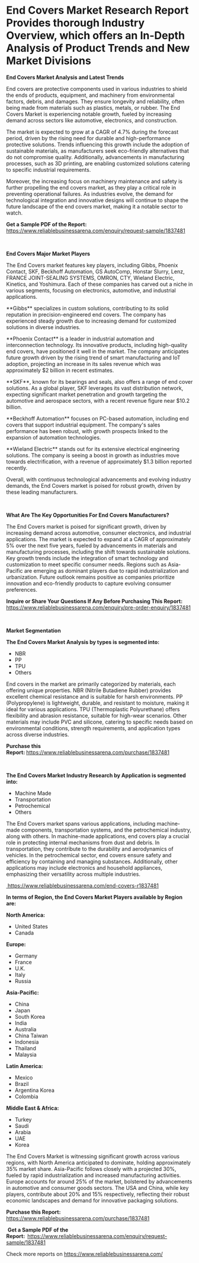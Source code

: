 <p><h1>End Covers Market Research Report Provides thorough Industry Overview, which offers an In-Depth Analysis of Product Trends and New Market Divisions</h1></p><p><strong>End Covers Market Analysis and Latest Trends</strong></p>
<p><p>End covers are protective components used in various industries to shield the ends of products, equipment, and machinery from environmental factors, debris, and damages. They ensure longevity and reliability, often being made from materials such as plastics, metals, or rubber. The End Covers Market is experiencing notable growth, fueled by increasing demand across sectors like automotive, electronics, and construction. </p><p>The market is expected to grow at a CAGR of 4.7% during the forecast period, driven by the rising need for durable and high-performance protective solutions. Trends influencing this growth include the adoption of sustainable materials, as manufacturers seek eco-friendly alternatives that do not compromise quality. Additionally, advancements in manufacturing processes, such as 3D printing, are enabling customized solutions catering to specific industrial requirements. </p><p>Moreover, the increasing focus on machinery maintenance and safety is further propelling the end covers market, as they play a critical role in preventing operational failures. As industries evolve, the demand for technological integration and innovative designs will continue to shape the future landscape of the end covers market, making it a notable sector to watch.</p></p>
<p><strong>Get a Sample PDF of the Report:&nbsp;</strong> <a href="https://www.reliablebusinessarena.com/enquiry/request-sample/1837481?utm_campaign=1892&utm_medium=2&utm_source=Github&utm_content=ia&utm_term=19022025&utm_id=end-covers">https://www.reliablebusinessarena.com/enquiry/request-sample/1837481</a></p>
<p>&nbsp;</p>
<p><strong>End Covers Major Market Players</strong></p>
<p><p>The End Covers market features key players, including Gibbs, Phoenix Contact, SKF, Beckhoff Automation, GS AutoComp, Honstar Slurry, Lenz, FRANCE JOINT-SEALING SYSTEMS, OMRON, CTY, Wieland Electric, Kinetics, and Yoshimura. Each of these companies has carved out a niche in various segments, focusing on electronics, automotive, and industrial applications.</p><p>**Gibbs** specializes in custom solutions, contributing to its solid reputation in precision-engineered end covers. The company has experienced steady growth due to increasing demand for customized solutions in diverse industries.</p><p>**Phoenix Contact** is a leader in industrial automation and interconnection technology. Its innovative products, including high-quality end covers, have positioned it well in the market. The company anticipates future growth driven by the rising trend of smart manufacturing and IoT adoption, projecting an increase in its sales revenue which was approximately $2 billion in recent estimates.</p><p>**SKF**, known for its bearings and seals, also offers a range of end cover solutions. As a global player, SKF leverages its vast distribution network, expecting significant market penetration and growth targeting the automotive and aerospace sectors, with a recent revenue figure near $10.2 billion.</p><p>**Beckhoff Automation** focuses on PC-based automation, including end covers that support industrial equipment. The company's sales performance has been robust, with growth prospects linked to the expansion of automation technologies.</p><p>**Wieland Electric** stands out for its extensive electrical engineering solutions. The company is seeing a boost in growth as industries move towards electrification, with a revenue of approximately $1.3 billion reported recently.</p><p>Overall, with continuous technological advancements and evolving industry demands, the End Covers market is poised for robust growth, driven by these leading manufacturers.</p></p>
<p>&nbsp;</p>
<p><strong>What Are The Key Opportunities For End Covers Manufacturers?</strong></p>
<p><p>The End Covers market is poised for significant growth, driven by increasing demand across automotive, consumer electronics, and industrial applications. The market is expected to expand at a CAGR of approximately 5% over the next five years, fueled by advancements in materials and manufacturing processes, including the shift towards sustainable solutions. Key growth trends include the integration of smart technology and customization to meet specific consumer needs. Regions such as Asia-Pacific are emerging as dominant players due to rapid industrialization and urbanization. Future outlook remains positive as companies prioritize innovation and eco-friendly products to capture evolving consumer preferences.</p></p>
<p><strong>Inquire or Share Your Questions If Any Before Purchasing This Report:</strong> <a href="https://www.reliablebusinessarena.com/enquiry/pre-order-enquiry/1837481?utm_campaign=1892&utm_medium=2&utm_source=Github&utm_content=ia&utm_term=19022025&utm_id=end-covers">https://www.reliablebusinessarena.com/enquiry/pre-order-enquiry/1837481</a></p>
<p>&nbsp;</p>
<p><strong>Market Segmentation</strong></p>
<p><strong>The End Covers Market Analysis by types is segmented into:</strong></p>
<p><ul><li>NBR</li><li>PP</li><li>TPU</li><li>Others</li></ul></p>
<p><p>End covers in the market are primarily categorized by materials, each offering unique properties. NBR (Nitrile Butadiene Rubber) provides excellent chemical resistance and is suitable for harsh environments. PP (Polypropylene) is lightweight, durable, and resistant to moisture, making it ideal for various applications. TPU (Thermoplastic Polyurethane) offers flexibility and abrasion resistance, suitable for high-wear scenarios. Other materials may include PVC and silicone, catering to specific needs based on environmental conditions, strength requirements, and application types across diverse industries.</p></p>
<p><strong>Purchase this Report:&nbsp;</strong><a href="https://www.reliablebusinessarena.com/purchase/1837481?utm_campaign=1892&utm_medium=2&utm_source=Github&utm_content=ia&utm_term=19022025&utm_id=end-covers">https://www.reliablebusinessarena.com/purchase/1837481</a></p>
<p>&nbsp;</p>
<p><strong>The End Covers Market Industry Research by Application is segmented into:</strong></p>
<p><ul><li>Machine Made</li><li>Transportation</li><li>Petrochemical</li><li>Others</li></ul></p>
<p><p>The End Covers market spans various applications, including machine-made components, transportation systems, and the petrochemical industry, along with others. In machine-made applications, end covers play a crucial role in protecting internal mechanisms from dust and debris. In transportation, they contribute to the durability and aerodynamics of vehicles. In the petrochemical sector, end covers ensure safety and efficiency by containing and managing substances. Additionally, other applications may include electronics and household appliances, emphasizing their versatility across multiple industries.</p></p>
<p><a href="https://www.reliablebusinessarena.com/end-covers-r1837481?utm_campaign=1892&utm_medium=2&utm_source=Github&utm_content=ia&utm_term=19022025&utm_id=end-covers">&nbsp;https://www.reliablebusinessarena.com/end-covers-r1837481</a></p>
<p><strong>In terms of Region, the End Covers Market Players available by Region are:</strong></p>
<p>
    <p> <strong> North America: </strong>
        <ul>
            <li>United States</li>
            <li>Canada</li>
        </ul>
        </p> 
    <p> <strong> Europe: </strong>
        <ul>
            <li>Germany</li>
            <li>France</li>
            <li>U.K.</li>
            <li>Italy</li>
            <li>Russia</li>
        </ul>
        </p> 
    <p> <strong> Asia-Pacific: </strong>
        <ul>
            <li>China</li>
            <li>Japan</li>
            <li>South Korea</li>
            <li>India</li>
            <li>Australia</li>
            <li>China Taiwan</li>
            <li>Indonesia</li>
            <li>Thailand</li>
            <li>Malaysia</li>
        </ul>
        </p> 
    <p> <strong> Latin America: </strong>
        <ul>
            <li>Mexico</li>
            <li>Brazil</li>
            <li>Argentina Korea</li>
            <li>Colombia</li>
        </ul>
        </p> 
    <p> <strong> Middle East & Africa: </strong>
        <ul>
            <li>Turkey</li>
            <li>Saudi</li>
            <li>Arabia</li>
            <li>UAE</li>
            <li>Korea</li>
        </ul>
    </p>
    </p>
<p><p>The End Covers Market is witnessing significant growth across various regions, with North America anticipated to dominate, holding approximately 35% market share. Asia-Pacific follows closely with a projected 30%, fueled by rapid industrialization and increased manufacturing activities. Europe accounts for around 25% of the market, bolstered by advancements in automotive and consumer goods sectors. The USA and China, while key players, contribute about 20% and 15% respectively, reflecting their robust economic landscapes and demand for innovative packaging solutions.</p></p>
<p><strong>Purchase this Report: </strong><a href="https://www.reliablebusinessarena.com/purchase/1837481?utm_campaign=1892&utm_medium=2&utm_source=Github&utm_content=ia&utm_term=19022025&utm_id=end-covers">https://www.reliablebusinessarena.com/purchase/1837481</a></p>
<p>&nbsp;<strong>Get a Sample PDF of the Report:&nbsp;&nbsp;</strong><a href="https://www.reliablebusinessarena.com/enquiry/request-sample/1837481?utm_campaign=1892&utm_medium=2&utm_source=Github&utm_content=ia&utm_term=19022025&utm_id=end-covers">https://www.reliablebusinessarena.com/enquiry/request-sample/1837481</a></p>
<p><strong></strong></p>
<p>Check more reports on <a href="https://www.reliablebusinessarena.com/?utm_campaign=1892&utm_medium=2&utm_source=Github&utm_content=ia&utm_term=19022025&utm_id=end-covers">https://www.reliablebusinessarena.com/</a></p>